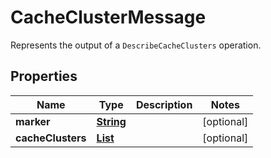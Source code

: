 

# CacheClusterMessage

Represents the output of a <code>DescribeCacheClusters</code> operation.

## Properties

| Name | Type | Description | Notes |
|------------ | ------------- | ------------- | -------------|
|**marker** | [**String**](String.md) |  |  [optional] |
|**cacheClusters** | [**List**](List.md) |  |  [optional] |



